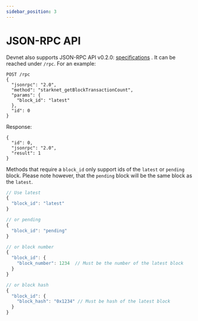 ```yaml
---
sidebar_position: 3
---
```


# JSON-RPC API

Devnet also supports JSON-RPC API v0.2.0: [specifications](https://github.com/starkware-libs/starknet-specs/releases/tag/v0.2.0) . It can be reached under `/rpc`. For an example:

```
POST /rpc
{
  "jsonrpc": "2.0",
  "method": "starknet_getBlockTransactionCount",
  "params": {
    "block_id": "latest"
  },
  "id": 0
}
```

Response:

```
{
  "id": 0,
  "jsonrpc": "2.0",
  "result": 1
}
```

Methods that require a `block_id` only support ids of the `latest` or `pending` block.
Please note however, that the `pending` block will be the same block as the `latest`.

```js
// Use latest
{
  "block_id": "latest"
}

// or pending
{
  "block_id": "pending"
}

// or block number
{
  "block_id": {
    "block_number": 1234  // Must be the number of the latest block
  }
}

// or block hash
{
  "block_id": {
    "block_hash": "0x1234" // Must be hash of the latest block
  }
}
```